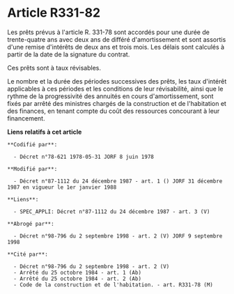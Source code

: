 # Article R331-82

Les prêts prévus à l'article R. 331-78 sont accordés pour une durée de trente-quatre ans avec deux ans de différé
d'amortissement et sont assortis d'une remise d'intérêts de deux ans et trois mois. Les délais sont calculés à partir de la
date de la signature du contrat.

Ces prêts sont à taux révisables.

Le nombre et la durée des périodes successives des prêts, les taux d'intérêt applicables à ces périodes et les conditions de
leur révisabilité, ainsi que le rythme de la progressivité des annuités en cours d'amortissement, sont fixés par arrêté des
ministres chargés de la construction et de l'habitation et des finances, en tenant compte du coût des ressources concourant à
leur financement.

**Liens relatifs à cet article**

	**Codifié par**:

	  - Décret n°78-621 1978-05-31 JORF 8 juin 1978

	**Modifié par**:

	  - Décret n°87-1112 du 24 décembre 1987 - art. 1 () JORF 31 décembre 1987 en vigueur le 1er janvier 1988

	**Liens**:

	  - SPEC_APPLI: Décret n°87-1112 du 24 décembre 1987 - art. 3 (V)

	**Abrogé par**:

	  - Décret n°98-796 du 2 septembre 1998 - art. 2 (V) JORF 9 septembre 1998

	**Cité par**:

	  - Décret n°98-796 du 2 septembre 1998 - art. 2 (V)
	  - Arrêté du 25 octobre 1984 - art. 1 (Ab)
	  - Arrêté du 25 octobre 1984 - art. 2 (Ab)
	  - Code de la construction et de l'habitation. - art. R331-78 (M)
